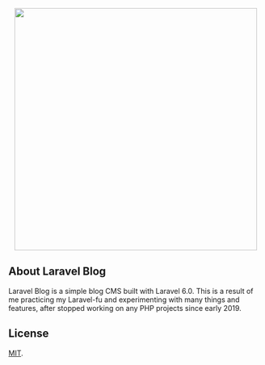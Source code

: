 <p align="center"><img src="https://rawcdn.githack.com/ianmustafa/laravel-blog/master/cover.png" width="480"></p>

## About Laravel Blog

Laravel Blog is a simple blog CMS built with Laravel 6.0. This is a result of me practicing my Laravel-fu and experimenting with many things and features, after stopped working on any PHP projects since early 2019.

## License

[MIT](https://github.com/ianmustafa/laravel-blog/blob/master/LICENSE).
